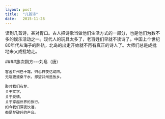 ```yaml
---
layout: post
title:  "几首诗"
date:   2015-11-28
---
```

<p>
<span class="dropcap">读</span>到几首诗，甚对胃口。古人把诗歌当做他们生活方式的一部分，也是他们为数不多的娱乐活动之一。现代人的玩具太多了，老百姓们早就不读诗了。中国上个世纪80年代从海子的卧轨，北岛的出走开始就不再有真正的诗人了。大师们总是成批地来又成批地走。</p>

####旅次朔方---刘皂（唐）
```
客舍并州已十霜，归心日夜忆咸阳。
无端更渡桑干水，却望并州是故乡。
```
```波兰来客---北岛
那时我们有梦，
关于文学，
关于爱情，
关于穿越世界的旅行。 
如今我们深夜饮酒， 
都是梦破碎的声音。
```
